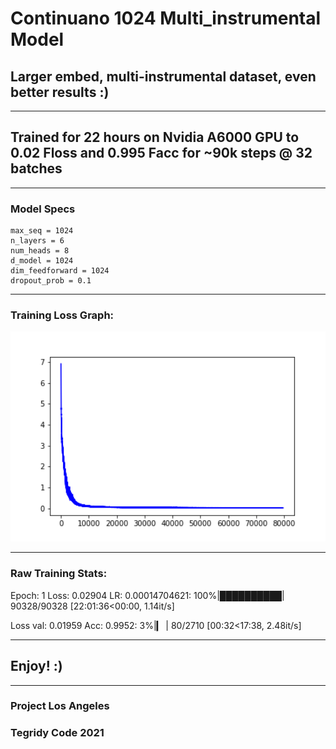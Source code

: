 # Continuano 1024 Multi_instrumental Model

## Larger embed, multi-instrumental dataset, even better results :)

***

## Trained for 22 hours on Nvidia A6000 GPU to 0.02 Floss and 0.995 Facc for ~90k steps @ 32 batches

***

### Model Specs

```
max_seq = 1024
n_layers = 6
num_heads = 8
d_model = 1024
dim_feedforward = 1024
dropout_prob = 0.1

```

***

### Training Loss Graph:

<img width="512" src="https://github.com/asigalov61/Continuano/raw/main/Model/1024x1024-Piano-TMD/Continuano%201024%20Training%20Loss%20Graph.png">


***

### Raw Training Stats:

Epoch: 1 Loss: 0.02904 LR: 0.00014704621: 100%|██████████| 90328/90328 [22:01:36<00:00,  1.14it/s]

Loss val: 0.01959  Acc: 0.9952:   3%|▎         | 80/2710 [00:32<17:38,  2.48it/s]

***

## Enjoy! :)

***

### Project Los Angeles
### Tegridy Code 2021
